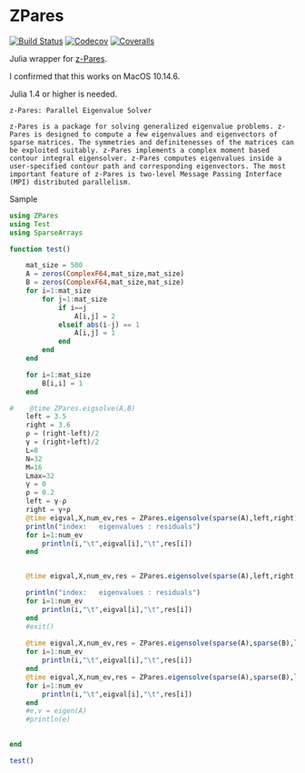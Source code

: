 # ZPares

[![Build Status](https://travis-ci.com/cometscome/ZPares.jl.svg?branch=master)](https://travis-ci.com/cometscome/ZPares.jl)
[![Codecov](https://codecov.io/gh/cometscome/ZPares.jl/branch/master/graph/badge.svg)](https://codecov.io/gh/cometscome/ZPares.jl)
[![Coveralls](https://coveralls.io/repos/github/cometscome/ZPares.jl/badge.svg?branch=master)](https://coveralls.io/github/cometscome/ZPares.jl?branch=master)

Julia wrapper for [z-Pares](https://zpares.cs.tsukuba.ac.jp).

I confirmed that this works on MacOS 10.14.6.

Julia 1.4 or higher is needed. 

```
z-Pares: Parallel Eigenvalue Solver

z-Pares is a package for solving generalized eigenvalue problems. z-Pares is designed to compute a few eigenvalues and eigenvectors of sparse matrices. The symmetries and definitenesses of the matrices can be exploited suitably. z-Pares implements a complex moment based contour integral eigensolver. z-Pares computes eigenvalues inside a user-specified contour path and corresponding eigenvectors. The most important feature of z-Pares is two-level Message Passing Interface (MPI) distributed parallelism.
```

Sample

```julia
using ZPares
using Test
using SparseArrays

function test()

    mat_size = 500
    A = zeros(ComplexF64,mat_size,mat_size)
    B = zeros(ComplexF64,mat_size,mat_size)
    for i=1:mat_size
        for j=1:mat_size
            if i==j
                A[i,j] = 2
            elseif abs(i-j) == 1
                A[i,j] = 1
            end 
        end
    end

    for i=1:mat_size
        B[i,i] = 1
    end

#    @time ZPares.eigsolve(A,B)
    left = 3.5
    right = 3.6
    ρ = (right-left)/2
    γ = (right+left)/2
    L=8
    N=32
    M=16
    Lmax=32
    γ = 0
    ρ = 0.2
    left = γ-ρ
    right = γ+ρ
    @time eigval,X,num_ev,res = ZPares.eigensolve(sparse(A),left,right)
    println("index:   eigenvalues : residuals")
    for i=1:num_ev
        println(i,"\t",eigval[i],"\t",res[i])
    end


    @time eigval,X,num_ev,res = ZPares.eigensolve(sparse(A),left,right,ishermitian=true)

    println("index:   eigenvalues : residuals")
    for i=1:num_ev
        println(i,"\t",eigval[i],"\t",res[i])
    end
    #exit()
   
    @time eigval,X,num_ev,res = ZPares.eigensolve(sparse(A),sparse(B),left,right)
    for i=1:num_ev
        println(i,"\t",eigval[i],"\t",res[i])
    end    
    @time eigval,X,num_ev,res = ZPares.eigensolve(sparse(A),sparse(B),left,right,ishermitian=true)
    for i=1:num_ev
        println(i,"\t",eigval[i],"\t",res[i])
    end 
    #e,v = eigen(A)
    #println(e)

    
end

test()

```
